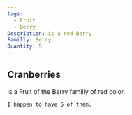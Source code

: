 ```yaml
---
tags:
  - Fruit
  - Berry
Description: is a red Berry
Familly: Berry
Quantity: 5
---
```

## Cranberries
Is a Fruit of the Berry familly of red color.
```
I happen to have 5 of them.
```

